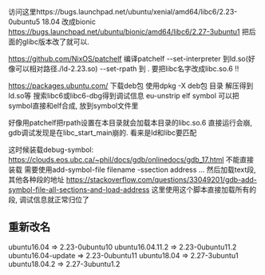 访问这里https://bugs.launchpad.net/ubuntu/xenial/amd64/libc6/2.23-0ubuntu5
18.04 改成bionic https://bugs.launchpad.net/ubuntu/bionic/amd64/libc6/2.27-3ubuntu1
把后面的glibc版本改了就可以.

https://github.com/NixOS/patchelf
编译patchelf
--set-interpreter 到ld.so(好像可以相对路径./ld-2.23.so)
--set-rpath 到 .
要把libc名字改成libc.so.6 !!

https://packages.ubuntu.com/
下载deb包
使用dpkg -X deb包 目录
解压得到ld.so等
搜索libc6或libc6-dbg得到调试信息
eu-unstrip elf symbol 可以把symbol直接和elf合成, 放到symbol文件里


好像用patchelf把rpath设置在本目录就会加载本目录的libc.so.6
直接运行会崩, gdb调试发现是在libc_start_main崩的. 看来是ld和libc要匹配

这时候装载debug-symbol:
https://clouds.eos.ubc.ca/~phil/docs/gdb/onlinedocs/gdb_17.html
不能直接装载
需要使用add-symbol-file filename -ssection address ...
然后加载text段, 其他各种段的地址
https://stackoverflow.com/questions/33049201/gdb-add-symbol-file-all-sections-and-load-address
这里使用这个脚本直接加载所有的段, 调试信息就正常归位了

## 重新改名
ubuntu16.04 => 2.23-0ubuntu10
ubuntu16.04.11.2 => 2.23-0ubuntu11.2
ubuntu16.04-update => 2.23-0ubuntu11
ubuntu18.04 => 2.27-3ubuntu1
ubuntu18.04.2 => 2.27-3ubuntu1.2
